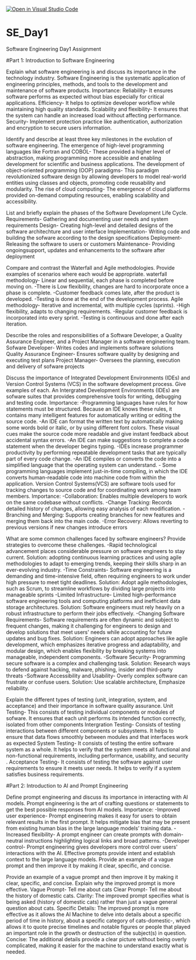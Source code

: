 [![Open in Visual Studio Code](https://classroom.github.com/assets/open-in-vscode-2e0aaae1b6195c2367325f4f02e2d04e9abb55f0b24a779b69b11b9e10269abc.svg)](https://classroom.github.com/online_ide?assignment_repo_id=18431333&assignment_repo_type=AssignmentRepo)
# SE_Day1
Software Engineering Day1 Assignment

#Part 1: Introduction to Software Engineering

Explain what software engineering is and discuss its importance in the technology industry.
Software Engineering is the systematic application of engineering principles, methods, and tools to the development and maintenance of software products.
Importance: 
Reliability- It ensures software performs as expected without bias especially for critical applications.
Efficiency- It helps to optimize developer workflow while maintaining high quality standards.
Scalability and flexibility- It ensures that the system can handle an increased load without affecting performance.
Security- Implement protection practice like authentication, authorization and encryption to secure users information. 

Identify and describe at least three key milestones in the evolution of software engineering.
The emergence of high-level programming languages like Fortran and COBOL- These provided a higher level of abstraction, making programming more accessible and enabling development for scientific and business applications. 
The development of object-oriented programming (OOP) paradigms- This paradigm revolutionized software design by allowing developers to model real-world entities using classes and objects, promoting code reusability and modularity. 
The rise of cloud computing- The emergence of cloud platforms provided on-demand computing resources, enabling scalability and accessibility. 

List and briefly explain the phases of the Software Development Life Cycle.
Requirements- Gathering and documenting user needs and system requirements
Design- Creating high-level and detailed designs of the software architechture and user interface
Implementation- Writing code and building the sofware according to the design specifications
Deployment- Releasing the software to users or customers
Maintenance- Providing ongoingsupport, updates and enhancements to the software after deployment

Compare and contrast the Waterfall and Agile methodologies. Provide examples of scenarios where each would be appropriate.
waterfall methodology- Linear and sequential, each phase is completed before moving on. 
-There is Low flexibility, changes are hard to incorporate once a phase is complete.
-Customer feedback comes late, after the product is developed.
-Testing is done at the end of the development process.
Agile methodology- Iterative and incremental, with multiple cycles (sprints). 
-High flexibility, adapts to changing requirements. 
-Regular customer feedback is incorporated into every sprint. 
-Testing is continuous and done after each iteration.

Describe the roles and responsibilities of a Software Developer, a Quality Assurance Engineer, and a Project Manager in a software engineering team.
Sofware Developer- Writes codes and implements software solutions
Quality Assurance Engineer- Ensures software quality by designing and executing test plans
Project Manager- Oversees the planning, execution and delivery of sofware projects

Discuss the importance of Integrated Development Environments (IDEs) and Version Control Systems (VCS) in the software development process. Give examples of each.
An Intergrated Development Environments (IDEs) are sofware suites that provides comprehensive tools for writing, debugging and testing code.
Importance:
-Programming languages have rules for how statements must be structured. Because an IDE knows these rules, it contains many intelligent features for automatically writing or editing the source code.
-An IDE can format the written text by automatically making some words bold or italic, or by using different font colors. These visual cues make the source code more readable and give instant feedback about accidental syntax errors.
-An IDE can make suggestions to complete a code statement when the developer begins typing.
-IDEs increase programmer productivity by performing repeatable development tasks that are typically part of every code change. 
-An IDE compiles or converts the code into a simplified language that the operating system can understand. - Some programming languages implement just-in-time compiling, in which the IDE converts human-readable code into machine code from within the application.
Version Control Systems(VCS) are software tools used for tracking changes to source code and for coordinating work among team members. 
Importance:
-Collaboration: Enables multiple developers to work on the same codebase without conflicts.
-Change Tracking: Records detailed history of changes, allowing easy analysis of each modification. 
-Branching and Merging: Supports creating branches for new features and merging them back into the main code.
-Error Recovery: Allows reverting to previous versions if new changes introduce errors

What are some common challenges faced by software engineers? Provide strategies to overcome these challenges.
-Rapid technological advancement places considerable pressure on software engineers to stay current.
 Solution: adopting continuous learning practices and using agile methodologies to adapt to emerging trends, keeping their skills sharp in an ever-evolving industry. 
-Time Constraints- Software engineering is a demanding and time-intensive field, often requiring engineers to work under high pressure to meet tight deadlines.
 Solution: Adopt agile methodologies, such as Scrum, to streamline workflows by dividing large projects into manageable sprints 
-Limited Infrastructure- Limited high-performance software engineering tools and computing platforms and inefficient data storage architectures. 
 Solution: Software engineers must rely heavily on a robust infrastructure to perform their jobs effectively.
-Changing Software Requirements- Software requirements are often dynamic and subject to frequent changes, making it challenging for engineers to design and develop solutions that meet users' needs while accounting for future updates and bug fixes. 
Solution: Engineers can adopt approaches like agile development, which emphasizes iterative progress and adaptability, and modular design, which enables flexibility by breaking systems into manageable, independent components.
-Software Security- Programming secure software is a complex and challenging task. 
Solution: Research ways to defend against hacking, malware, phishing, insider and third-party threats
-Software Accessibility and Usability- Overly complex software can frustrate or confuse users. 
Solution: Use scalable architecture, Emphasize reliability.

Explain the different types of testing (unit, integration, system, and acceptance) and their importance in software quality assurance.
Unit Testing- This consists of testing individual components or modules of sofware. It ensures that each unit performs its intended function correctly, isolated from other components
Intergration Testing- Consists of testing interactions between different components or subsystems. It helps to ensure that data flows smoothly between modules and that interfaces work as expected
System Testing- It consists of testing the entire software system as a whole. It helps to verify that the system meets all functional and non-functional requirements, including performance, usability, and security .
Acceptance Testing- It consists of testing the software against user requirements to ensure it meets user needs. It helps to verify if a system satisfies business requirements.

#Part 2: Introduction to AI and Prompt Engineering


Define prompt engineering and discuss its importance in interacting with AI models.
Prompt engineering is the art of crafting questions or statements to get the best possible responses from AI models.
Importance:
-Improved user experience- Prompt engineering makes it easy for users to obtain relevant results in the first prompt. It helps mitigate bias that may be present from existing human bias in the large language models’ training data.
-Increased flexibility- A prompt engineer can create prompts with domain-neutral instructions highlighting logical links and broad patterns.
-Developer control- Prompt engineering gives developers more control over users' interactions with the AI. Effective prompts provide intent and establish context to the large language models. Provide an example of a vague prompt and then improve it by making it clear, specific, and concise.

Provide an example of a vague prompt and then improve it by making it clear, specific, and concise. Explain why the improved prompt is more effective.
Vague Prompt- Tell me about cats
Clear Prompt- Tell me about the history of domestic cats. 
Clarity: The improved prompt specifies what is being asked (history of domestic cats) rather than just a vague general question about cats.
Specific Details: The improved prompt is more effective as it allows the AI Machine to delve into details about a specific period of time in history, about a specific category of cats-domestic-, which allows it to quote precise timelines and notable figures or people that played an important role in the growth or destruction of the subject(s) in question. 
Concise: The additional details provide a clear picture without being overly complicated, making it easier for the machine to understand exactly what is needed.
